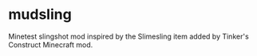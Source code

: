 # mudsling
Minetest slingshot mod inspired by the Slimesling item added by Tinker's Construct Minecraft mod.
